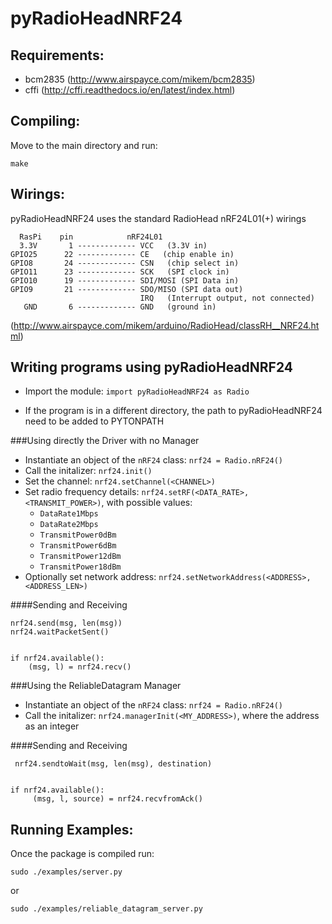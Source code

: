 pyRadioHeadNRF24
===============

Requirements:
---------
- bcm2835 (http://www.airspayce.com/mikem/bcm2835) 
- cffi (http://cffi.readthedocs.io/en/latest/index.html)


Compiling:
----------
Move to the main directory and run:

	make

Wirings:
----------
pyRadioHeadNRF24 uses the standard RadioHead nRF24L01(+) wirings

      RasPi    pin            nRF24L01
      3.3V       1 ------------- VCC   (3.3V in)
    GPIO25      22 ------------- CE   (chip enable in)
    GPIO8       24 ------------- CSN   (chip select in)
    GPIO11      23 ------------- SCK   (SPI clock in)
    GPIO10      19 ------------- SDI/MOSI (SPI Data in)
    GPIO9       21 ------------- SDO/MISO (SPI data out)
                                 IRQ   (Interrupt output, not connected)
       GND       6 ------------- GND   (ground in)

(http://www.airspayce.com/mikem/arduino/RadioHead/classRH__NRF24.html)

Writing programs using pyRadioHeadNRF24
---------------------------------------
- Import the module: ```import pyRadioHeadNRF24 as Radio```
* If the program is in a different directory, the path to pyRadioHeadNRF24 need to be added to PYTONPATH

###Using directly the Driver with no Manager
- Instantiate an object of the ```nRF24``` class: ```nrf24 = Radio.nRF24()```
- Call the initalizer: ```nrf24.init()```
- Set the channel: ```nrf24.setChannel(<CHANNEL>)```
- Set radio frequency details: ```nrf24.setRF(<DATA_RATE>, <TRANSMIT_POWER>)```, with possible values:
	- ```DataRate1Mbps```
	- ```DataRate2Mbps```
	- ```TransmitPower0dBm```
	- ```TransmitPower6dBm```
	- ```TransmitPower12dBm```
	- ```TransmitPower18dBm```
- Optionally set network address: ```nrf24.setNetworkAddress(<ADDRESS>, <ADDRESS_LEN>)```

####Sending and Receiving
	
	nrf24.send(msg, len(msg))  
	nrf24.waitPacketSent()  
	
	
	if nrf24.available():  
        (msg, l) = nrf24.recv()    


###Using the ReliableDatagram Manager
- Instantiate an object of the ```nRF24``` class: ```nrf24 = Radio.nRF24()```
- Call the initalizer: ```nrf24.managerInit(<MY_ADDRESS>)```, where the address as an integer


####Sending and Receiving
	
	 nrf24.sendtoWait(msg, len(msg), destination)  
	
	
	if nrf24.available():  
         (msg, l, source) = nrf24.recvfromAck()
         
Running Examples:
-----------------
Once the package is compiled run:

	sudo ./examples/server.py

or

	sudo ./examples/reliable_datagram_server.py
